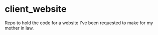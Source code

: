 # client_website
Repo to hold the code for a website I've been requested to make for my mother in law.
